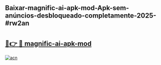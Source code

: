 ## Baixar-magnific-ai-apk-mod-Apk-sem-anúncios-desbloqueado-completamente-2025-#rw2an

# <h2><a href="https://ainizakaria.my?title=magnific-ai-apk-mod&ref=20M">🔗👉 🔴 magnific-ai-apk-mod</a></h2>

[![acn](https://github.com/user-attachments/assets/0f9c940e-d8b0-45ae-aac7-cd30a18b3e1c)](https://ainizakaria.my?title=magnific-ai-apk-mod&ref=20M)

